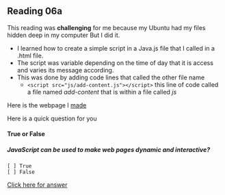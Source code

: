 ## Reading 06a

This reading was **challenging** for me because my Ubuntu had my files hidden deep in my computer
But I did it. 

* I learned how to create a simple script in a Java.js file that I called in a .html file. 
* The script was variable depending on the time of day that it is access and varies its message according. 
* This was done by adding code lines that called the other file name 
  * ```<script src="js/add-content.js"></script>``` this line of code called a file named *add-content* that is within a file called *js*

 Here is the webpage I [made](https://kozer2.github.io/Class06/add-content.html)


 Here is a quick question for you
 #### True or False
 ##### JavaScript can be used to make web pages dynamic and interactive?
    [ ] True
    [ ] False 

[Click here for answer](answer.md)